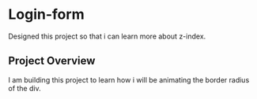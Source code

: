 # Login-form
Designed this project so that i can learn more about z-index.
## Project Overview
I am building this project to learn how i will be animating the border radius of the div.

